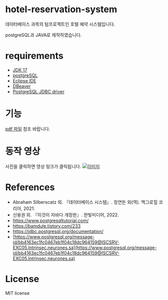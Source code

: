 # hotel-reservation-system
데이터베이스 과목의 텀프로젝트인 호텔 예약 시스템입니다.

postgreSQL과 JAVA로 제작하였습니다.

# requirements
- [JDK 17](https://adoptium.net/)
- [postgreSQL](https://www.postgresql.org/)
- [Eclipse IDE](https://www.eclipse.org/downloads/)
- [DBeaver](https://dbeaver.io/)
- [PostgreSQL JDBC driver](https://jdbc.postgresql.org/)

# 기능
[pdf 파일](https://github.com/minchoCoin/hotel-reservation-system/blob/main/hotel_reservation_system.pdf) 참조 바랍니다.

# 동작 영상
사진을 클릭하면 영상 링크가 클릭됩니다.
[![이미지](https://img.youtube.com/vi/TJ8Rjvj6bIM/0.jpg)](https://youtu.be/TJ8Rjvj6bIM)

# References
- Abraham Silberscatz 외. 『데이터베이스 시스템』. 정연돈 외(역). 맥그로힐 코리아, 2021. 
- 신용권 외. 『이것이 자바다 개정판』. 한빛미디어, 2022. 
- [https://www.postgresqltutorial.com/ ](https://www.postgresqltutorial.com/)
- [https://bamdule.tistory.com/233 ](https://bamdule.tistory.com/233 )
- [https://jdbc.postgresql.org/documentation/ ](https://jdbc.postgresql.org/documentation/ )
- [https://www.postgresql.org/message-id/bb4163ec1fc0467eb1f04c18dc964159@ISCSRV-EXC05.Intrinsec.neurones.sa](https://www.postgresql.org/message-id/bb4163ec1fc0467eb1f04c18dc964159@ISCSRV-EXC05.Intrinsec.neurones.sa)

# License
MIT license

